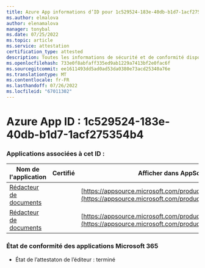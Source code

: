 ```yaml
---
title: Azure App informations d’ID pour 1c529524-183e-40db-b1d7-1acf275354b4
ms.author: elmalova
author: elenamalova
manager: tonybal
ms.date: 07/25/2022
ms.topic: article
ms.service: attestation
certification_type: attested
description: Toutes les informations de sécurité et de conformité disponibles pour 1c529524-183e-40db-b1d7-1acf275354b4.
ms.openlocfilehash: 733e0f8abfaff335ed9ab1229a7413bf2e0fac6f
ms.sourcegitcommit: ee1611493dd5ad0ad53da0380e73acd25340a76e
ms.translationtype: MT
ms.contentlocale: fr-FR
ms.lasthandoff: 07/26/2022
ms.locfileid: "67011302"
---
```

# <a name="azure-app-id-1c529524-183e-40db-b1d7-1acf275354b4"></a>Azure App ID : 1c529524-183e-40db-b1d7-1acf275354b4


### <a name="apps-associated-with-this-id"></a>Applications associées à cet ID :
| **Nom de l'application** | **Certifié** | **Afficher dans AppSource** |
|--------------|---------------|-----------------------|
| [Rédacteur de documents](../forward/WA200003634.md) |  | [https://appsource.microsoft.com/product/office/WA200003634](https://appsource.microsoft.com/product/office/WA200003634) |
| [Rédacteur de documents](../forward/WA200004059.md) |  | [https://appsource.microsoft.com/product/office/WA200004059](https://appsource.microsoft.com/product/office/WA200004059) |

### <a name="microsoft-365-app-compliance-status"></a>État de conformité des applications Microsoft 365
- État de l’attestaton de l’éditeur : terminé
